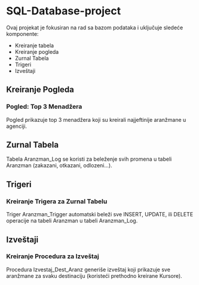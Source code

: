 # SQL-Database-project
 

Ovaj projekat je fokusiran na rad sa bazom podataka i uključuje sledeće komponente:
- Kreiranje tabela
- Kreiranje pogleda
- Zurnal Tabela
- Trigeri
- Izveštaji

## Kreiranje Pogleda

### Pogled: Top 3 Menadžera

Pogled prikazuje top 3 menadžera koji su kreirali najjeftinije aranžmane u agenciji.

 ## Zurnal Tabela
 Tabela Aranzman_Log se koristi za beleženje svih promena u tabeli Aranzman (zakazani, otkazani, odlozeni...).

 ## Trigeri
### Kreiranje Trigera za Zurnal Tabelu
Triger Aranzman_Trigger automatski beleži sve INSERT, UPDATE, ili DELETE operacije na tabeli Aranzman u tabeli Aranzman_Log.

## Izveštaji
### Kreiranje Procedura za Izveštaj
Procedura Izvestaj_Dest_Aranz generiše izveštaj koji prikazuje sve aranžmane za svaku destinaciju (koristeći prethodno kreirane Kursore).


